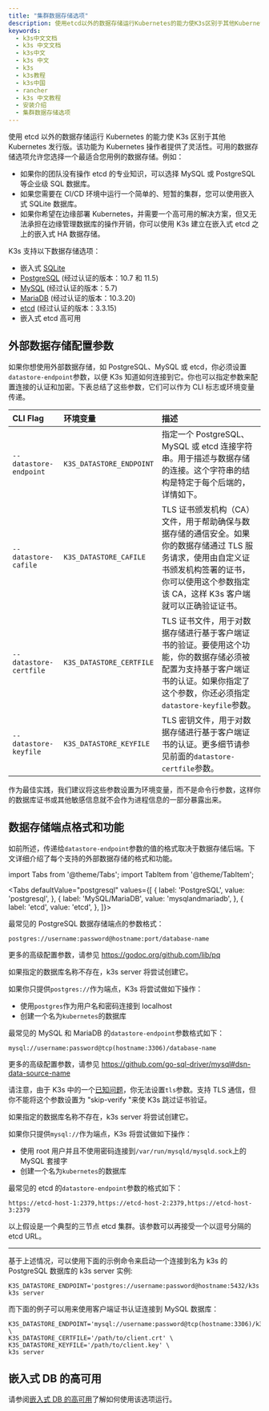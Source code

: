 ```yaml
---
title: "集群数据存储选项"
description: 使用etcd以外的数据存储运行Kubernetes的能力使K3s区别于其他Kubernetes发行版。该功能为Kubernetes操作者提供了灵活性。可用的数据存储选项允许您选择一个最适合您用例的数据存储。
keywords:
  - k3s中文文档
  - k3s 中文文档
  - k3s中文
  - k3s 中文
  - k3s
  - k3s教程
  - k3s中国
  - rancher
  - k3s 中文教程
  - 安装介绍
  - 集群数据存储选项
---
```


使用 etcd 以外的数据存储运行 Kubernetes 的能力使 K3s 区别于其他 Kubernetes 发行版。该功能为 Kubernetes 操作者提供了灵活性。可用的数据存储选项允许您选择一个最适合您用例的数据存储。例如：

- 如果你的团队没有操作 etcd 的专业知识，可以选择 MySQL 或 PostgreSQL 等企业级 SQL 数据库。
- 如果您需要在 CI/CD 环境中运行一个简单的、短暂的集群，您可以使用嵌入式 SQLite 数据库。
- 如果你希望在边缘部署 Kubernetes，并需要一个高可用的解决方案，但又无法承担在边缘管理数据库的操作开销，你可以使用 K3s 建立在嵌入式 etcd 之上的嵌入式 HA 数据存储。

K3s 支持以下数据存储选项：

- 嵌入式 [SQLite](https://www.sqlite.org/index.html)
- [PostgreSQL](https://www.postgresql.org/) (经过认证的版本：10.7 和 11.5)
- [MySQL](https://www.mysql.com/) (经过认证的版本：5.7)
- [MariaDB](https://mariadb.org/) (经过认证的版本：10.3.20)
- [etcd](https://etcd.io/) (经过认证的版本：3.3.15)
- 嵌入式 etcd 高可用

## 外部数据存储配置参数

如果你想使用外部数据存储，如 PostgreSQL、MySQL 或 etcd，你必须设置`datastore-endpoint`参数，以便 K3s 知道如何连接到它。你也可以指定参数来配置连接的认证和加密。下表总结了这些参数，它们可以作为 CLI 标志或环境变量传递。

| CLI Flag               | 环境变量                 | 描述                                                                                                                                                                                                  |
| :--------------------- | :----------------------- | :---------------------------------------------------------------------------------------------------------------------------------------------------------------------------------------------------- |
| `--datastore-endpoint` | `K3S_DATASTORE_ENDPOINT` | 指定一个 PostgreSQL、MySQL 或 etcd 连接字符串。用于描述与数据存储的连接。这个字符串的结构是特定于每个后端的，详情如下。                                                                               |
| `--datastore-cafile`   | `K3S_DATASTORE_CAFILE`   | TLS 证书颁发机构（CA）文件，用于帮助确保与数据存储的通信安全。如果你的数据存储通过 TLS 服务请求，使用由自定义证书颁发机构签署的证书，你可以使用这个参数指定该 CA，这样 K3s 客户端就可以正确验证证书。 |
| `--datastore-certfile` | `K3S_DATASTORE_CERTFILE` | TLS 证书文件，用于对数据存储进行基于客户端证书的验证。要使用这个功能，你的数据存储必须被配置为支持基于客户端证书的认证。如果你指定了这个参数，你还必须指定`datastore-keyfile`参数。                   |
| `--datastore-keyfile`  | `K3S_DATASTORE_KEYFILE`  | TLS 密钥文件，用于对数据存储进行基于客户端证书的认证。更多细节请参见前面的`datastore-certfile`参数。                                                                                                  |

作为最佳实践，我们建议将这些参数设置为环境变量，而不是命令行参数，这样你的数据库证书或其他敏感信息就不会作为进程信息的一部分暴露出来。

## 数据存储端点格式和功能

如前所述，传递给`datastore-endpoint`参数的值的格式取决于数据存储后端。下文详细介绍了每个支持的外部数据存储的格式和功能。

import Tabs from '@theme/Tabs';
import TabItem from '@theme/TabItem';

<Tabs
defaultValue="postgresql"
values={[
{ label: 'PostgreSQL', value: 'postgresql', },
{ label: 'MySQL/MariaDB', value: 'mysqlandmariadb', },
{ label: 'etcd', value: 'etcd', },
]}>

<TabItem value="postgresql">

最常见的 PostgreSQL 数据存储端点的参数格式：

`postgres://username:password@hostname:port/database-name`

更多的高级配置参数，请参见 https://godoc.org/github.com/lib/pq

如果指定的数据库名称不存在，k3s server 将尝试创建它。

如果你只提供`postgres://`作为端点，K3s 将尝试做如下操作：

- 使用`postgres`作为用户名和密码连接到 localhost
- 创建一个名为`kubernetes`的数据库

</TabItem>

<TabItem value="mysqlandmariadb">

最常见的 MySQL 和 MariaDB 的`datastore-endpoint`参数格式如下：

`mysql://username:password@tcp(hostname:3306)/database-name`

更多的高级配置参数，请参见 https://github.com/go-sql-driver/mysql#dsn-data-source-name

请注意，由于 K3s 中的一个[已知问题](https://github.com/rancher/k3s/issues/1093)，你无法设置`tls`参数。支持 TLS 通信，但你不能将这个参数设置为 "skip-verify "来使 K3s 跳过证书验证。

如果指定的数据库名称不存在，k3s server 将尝试创建它。

如果你只提供`mysql://`作为端点，K3s 将尝试做如下操作：

- 使用 root 用户并且不使用密码连接到`/var/run/mysqld/mysqld.sock`上的 MySQL 套接字
- 创建一个名为`kubernetes`的数据库

</TabItem>

<TabItem value="etcd">

最常见的 etcd 的`datastore-endpoint`参数的格式如下：

`https://etcd-host-1:2379,https://etcd-host-2:2379,https://etcd-host-3:2379`

以上假设是一个典型的三节点 etcd 集群。该参数可以再接受一个以逗号分隔的 etcd URL。

</TabItem>
</Tabs>

---

基于上述情况，可以使用下面的示例命令来启动一个连接到名为 k3s 的 PostgreSQL 数据库的 k3s server 实例:

```
K3S_DATASTORE_ENDPOINT='postgres://username:password@hostname:5432/k3s' k3s server
```

而下面的例子可以用来使用客户端证书认证连接到 MySQL 数据库：

```
K3S_DATASTORE_ENDPOINT='mysql://username:password@tcp(hostname:3306)/k3s' \
K3S_DATASTORE_CERTFILE='/path/to/client.crt' \
K3S_DATASTORE_KEYFILE='/path/to/client.key' \
k3s server
```

## 嵌入式 DB 的高可用

请参阅[嵌入式 DB 的高可用](/docs/k3s/installation/ha-embedded/_index)了解如何使用该选项运行。
